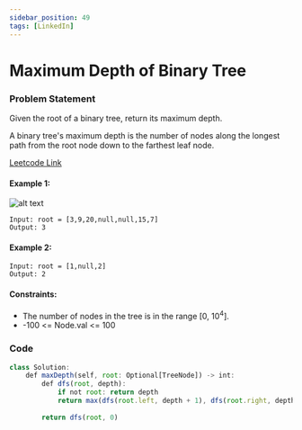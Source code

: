 ```yaml
---
sidebar_position: 49
tags: [LinkedIn]
---
```


# Maximum Depth of Binary Tree

### Problem Statement

Given the root of a binary tree, return its maximum depth.

A binary tree's maximum depth is the number of nodes along the longest path from the root node down to the farthest leaf node.

[Leetcode Link](https://leetcode.com/problems/maximum-depth-of-binary-tree/)

#### Example 1:

![alt text](https://assets.leetcode.com/uploads/2020/11/26/tmp-tree.jpg)

```
Input: root = [3,9,20,null,null,15,7]
Output: 3
```

#### Example 2:

```
Input: root = [1,null,2]
Output: 2
```

#### Constraints:

- The number of nodes in the tree is in the range [0, 10<sup>4</sup>].
- -100 <= Node.val <= 100

### Code

```jsx title="Python"
class Solution:
    def maxDepth(self, root: Optional[TreeNode]) -> int:
        def dfs(root, depth):
            if not root: return depth
            return max(dfs(root.left, depth + 1), dfs(root.right, depth + 1))
                       
        return dfs(root, 0)
```
